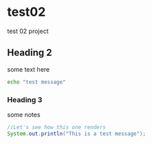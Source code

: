 # test02
test 02 project

## Heading 2
some text here

```bash
echo "test message"
```

### Heading 3
some notes

```java
//Let's see how this one renders
System.out.println("This is a test message");
```
